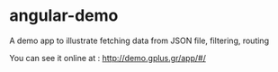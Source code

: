 angular-demo
============

A demo app to illustrate fetching data from JSON file, filtering, routing


You can see it online at : http://demo.gplus.gr/app/#/
